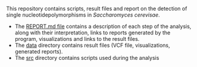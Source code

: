 
This repository contains scripts, result files and report on the detection of single nucleotidepolymorphisms in _Saccharomyces cerevisae_.
* The [REPORT.md file](REPORT.md) contains a description of each step of the analysis, along with their interpretation, links to reports generated by the program, visualizations and links to the result files.
* The [data]() directory contains result files (VCF file, visualizations, generated reports).
* The [src]() directory contains scripts used during the analysis